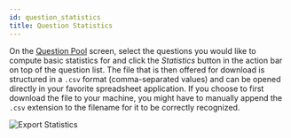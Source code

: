 ```yaml
---
id: question_statistics
title: Question Statistics
---
```


On the [Question Pool](basics/question_pool.md) screen, select the questions you would like to compute basic statistics for and click the _Statistics_ button in the action bar on top of the question list. The file that is then offered for download is structured in a `.csv` format (comma-separated values) and can be opened directly in your favorite spreadsheet application. If you choose to first download the file to your machine, you might have to manually append the `.csv` extension to the filename for it to be correctly recognized.

![Export Statistics](/img/statistics.gif)
